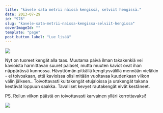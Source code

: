 ```yaml
---
title: "kävele sata metrii näissä kengissä, selviit hengissä."
date: 2013-07-29
id: "976"
slug: "kavele-sata-metrii-naissa-kengissa-selviit-hengissa"
coverImageId: ""
template: "page"
post_button_label: "Lue lisää"
---
```


[![](/images/2013-07-29-468.png)](http://3.bp.blogspot.com/-sNfaa-2yCsI/UfbKfre09JI/AAAAAAAAGXk/wU-z3v05ccI/s1600/2013-07-29-468.png)

Nyt on tuoreet kengät alla taas. Muutama päivä ilman takakenkiä vei kavioista harmittavan suuret palaset, mutta muuten kaviot ovat ihan näppärässä kunnossa. Hävyttömän pitkällä kengitysvälillä mennään vieläkin - ei toivoakaan, että kavioissa olisi mitään vuoltavaa kuudenkaan viikon välin jälkeen.. Toivottavasti kultakengät etujaloissa ja urakengät takana kestävät loppuun saakka. Tavalliset kevyet rautakengät eivät kestäneet.

PS. Reilun viikon päästä on toivottavasti karvainen ylläri kerrottavaksi!

[![](/images/ak.png)](http://2.bp.blogspot.com/-k4ssEiwYe1I/UfbKjhlu9bI/AAAAAAAAGXs/95tuUBuBCiM/s1600/ak.png)
